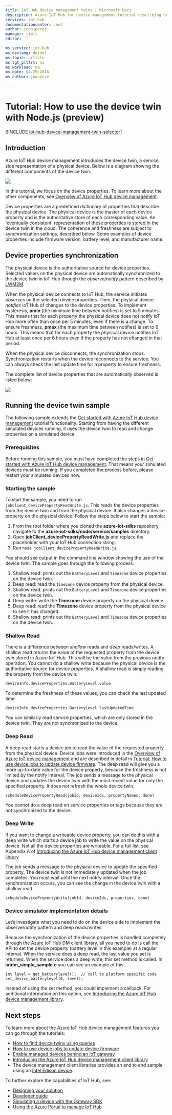 ```yaml
---
title: IoT Hub device management twins | Microsoft Docs
description: Azure IoT Hub for device management tutorial describing how to use device twins.
services: iot-hub
documentationcenter: .net
author: juanjperez
manager: timlt
editor: ''

ms.service: iot-hub
ms.devlang: dotnet
ms.topic: article
ms.tgt_pltfrm: na
ms.workload: na
ms.date: 04/29/2016
ms.author: juanpere

---
```

# Tutorial: How to use the device twin with Node.js (preview)
[!INCLUDE [iot-hub-device-management-twin-selector](../../includes/iot-hub-device-management-twin-selector.md)]

## Introduction
Azure IoT Hub device management introduces the device twin, a service side representation of a physical device. Below is a diagram showing the different components of the device twin.

![][img-twin]

In this tutorial, we focus on the device properties. To learn more about the other components, see [Overview of Azure IoT Hub device management][lnk-dm-overview].

Device properties are a predefined dictionary of properties that describe the physical device. The physical device is the master of each device property and is the authoritative store of each corresponding value. An 'eventually consistent' representation of these properties is stored in the device twin in the cloud. The coherence and freshness are subject to synchronization settings, described below. Some examples of device properties include firmware version, battery level, and manufacturer name.

## Device properties synchronization
The physical device is the authoritative source for device properties. Selected values on the physical device are automatically synchronized to the device twin in IoT Hub through the *observe/notify* pattern described by [LWM2M][lnk-lwm2m].

When the physical device connects to IoT Hub, the service initiates *observes* on the selected device properties. Then, the physical device *notifies* IoT Hub of changes to the device properties. To implement hysteresis, **pmin** (the minimum time between notifies) is set to 5 minutes. This means that for each property the physical device does not notify IoT Hub more often than once per 5 minutes, even if there is a change. To ensure freshness, **pmax** (the maximum time between notifies) is set to 6 hours. This means that for each property the physical device notifies IoT Hub at least once per 6 hours even if the property has not changed in that period.

When the physical device disconnects, the synchronization stops. Synchronization restarts when the device reconnects to the service. You can always check the last update time for a property to ensure freshness.

The complete list of device properties that are automatically observed is listed below:

![][img-observed]

## Running the device twin sample
The following sample extends the [Get started with Azure IoT Hub device management][lnk-get-started] tutorial functionality. Starting from having the different simulated devices running, it uses the device twin to read and change properties on a simulated device.

### Prerequisites
Before running this sample, you must have completed the steps in [Get started with Azure IoT Hub device management][lnk-get-started]. That means your simulated devices must be running. If you completed the process before, please restart your simulated devices now.

### Starting the sample
To start the sample, you need to run ```jobClient_devicePropertyReadWrite.js```. This reads the device properties from the device twin and from the physical device. It also changes a device property on the physical device. Follow the steps below to start the sample:

1. From the root folder where you cloned the **azure-iot-sdks** repository, navigate to the **azure-iot-sdks/node/service/samples** directory.  
2. Open **jobClient_devicePropertyReadWrite.js** and replace the placeholder with your IoT Hub connection string.
3. Run `node jobClient_devicePropertyReadWrite.js`.

You should see output in the command line window showing the use of the device twin. The sample goes through the following process:

1. Shallow read: prints out the `BatteryLevel` and `Timezone` device properties on the device twin.
2. Deep read: read the `Timezone` device property from the physical device.
3. Shallow read: prints out the `BatteryLevel` and `Timezone` device properties on the device twin.
4. Deep write: write the **Timezone** device property on the physical device.
5. Deep read: read the **Timezone** device property from the physical device to see it has changed.
6. Shallow read: prints out the `BatteryLevel` and `Timezone` device properties on the device twin.

### Shallow Read
There is a difference between *shallow* reads and *deep* reads/writes. A shallow read returns the value of the requested property from the device twin stored in Azure IoT Hub. This will be the value from the previous notify operation. You cannot do a shallow write because the physical device is the authoritative source for device properties. A shallow read is simply reading the property from the device twin:

```
deviceInfo.deviceProperties.BatteryLevel.value
```

To determine the freshness of these values, you can check the last updated time:

```
deviceInfo.deviceProperties.BatteryLevel.lastUpdatedTime
```

You can similarly read service properties, which are only stored in the device twin. They are not synchronized to the device.

### Deep Read
A deep read starts a device job to read the value of the requested property from the physical device. Device jobs were introduced in the [Overview of Azure IoT device management][lnk-dm-overview] and are described in detail in [Tutorial: How to use device jobs to update device firmware][lnk-dm-jobs]. The deep read will give you a more up-to-date value for the device property, because the freshness is not limited by the notify interval. The job sends a message to the physical device and updates the device twin with the most recent value for only the specified property. It does not refresh the whole device twin.

```
scheduleDevicePropertyRead(jobId, deviceIds, propertyNames, done)
```

You cannot do a deep read on service properties or tags because they are not synchronized to the device.

### Deep Write
If you want to change a writeable device property, you can do this with a deep write which starts a device job to write the value on the physical device. Not all the device properties are writeable. For a full list, see Appendix A of [Introducing the Azure IoT Hub device management client library][lnk-dm-library].

The job sends a message to the physical device to update the specified property. The device twin is not immediately updated when the job completes. You must wait until the next notify interval. Once the synchronization occurs, you can see the change in the device twin with a shallow read.

```
scheduleDevicePropertyWrite(jobId, deviceIds, properties, done)
```

### Device simulator implementation details
Let’s investigate what you need to do on the device side to implement the observe/notify pattern and deep reads/writes.

Because the synchronization of the device properties is handled completely through the Azure IoT Hub DM client library, all you need to do is call the API to set the device property (battery level in this example) at a regular interval. When the service does a deep read, the last value you set is returned. When the service does a deep write, this set method is called. In **iotdm\_simple\_sample.c** you can see an example of this:

```
int level = get_batterylevel();  // call to platform specific code 
set_device_batterylevel(0, level);
```

Instead of using the set method, you could implement a callback. For additional information on this option, see [Introducing the Azure IoT Hub device management library][lnk-dm-library].

## Next steps
To learn more about the Azure IoT Hub device management features you can go through the tutorials:

* [How to find device twins using queries][lnk-tutorial-queries]
* [How to use device jobs to update device firmware][lnk-tutorial-jobs]
* [Enable managed devices behind an IoT gateway][lnk-dm-gateway]
* [Introducing the Azure IoT Hub device management client library][lnk-library-c]
* The device management client libraries provides an end to end sample using an [Intel Edison device][lnk-edison].

To further explore the capabilities of IoT Hub, see:

* [Designing your solution][lnk-design]
* [Developer guide][lnk-devguide]
* [Simulating a device with the Gateway SDK][lnk-gateway]
* [Using the Azure Portal to manage IoT Hub][lnk-portal]

<!-- images and links -->
[img-twin]: media/iot-hub-device-management-device-twin/image1.png
[img-observed]: media/iot-hub-device-management-device-twin/image2.png

[lnk-lwm2m]: http://technical.openmobilealliance.org/Technical/technical-information/release-program/current-releases/oma-lightweightm2m-v1-0
[lnk-dm-overview]: iot-hub-device-management-overview.md
[lnk-dm-library]: iot-hub-device-management-library.md
[lnk-get-started]: iot-hub-device-management-get-started.md
[lnk-tutorial-queries]: iot-hub-device-management-device-query.md
[lnk-dm-jobs]: iot-hub-device-management-device-jobs.md
[lnk-edison]: https://github.com/Azure/azure-iot-sdks/tree/dmpreview/c/iotdm_client/samples/iotdm_edison_sample

[lnk-tutorial-queries]: iot-hub-device-management-device-query.md
[lnk-tutorial-jobs]: iot-hub-device-management-device-jobs.md
[lnk-dm-gateway]: iot-hub-gateway-device-management.md
[lnk-library-c]: iot-hub-device-management-library.md

[lnk-design]: iot-hub-guidance.md
[lnk-devguide]: iot-hub-devguide.md
[lnk-gateway]: iot-hub-linux-gateway-sdk-simulated-device.md
[lnk-portal]: iot-hub-manage-through-portal.md